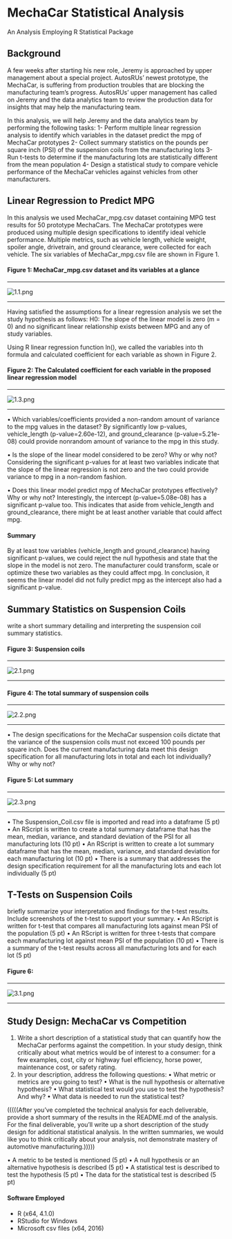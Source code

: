 # MechaCar Statistical Analysis
An Analysis Employing R Statistical Package

## Background
A few weeks after starting his new role, Jeremy is approached by upper management about a special project. AutosRUs’ newest prototype, the MechaCar, is suffering from production troubles that are blocking the manufacturing team’s progress. AutosRUs’ upper management has called on Jeremy and the data analytics team to review the production data for insights that may help the manufacturing team.

In this analysis, we will help Jeremy and the data analytics team by performing the following tasks:
  1-	Perform multiple linear regression analysis to identify which variables in the dataset predict the mpg of MechaCar prototypes
  2-	Collect summary statistics on the pounds per square inch (PSI) of the suspension coils from the manufacturing lots
  3-	Run t-tests to determine if the manufacturing lots are statistically different from the mean population
  4-	Design a statistical study to compare vehicle performance of the MechaCar vehicles against vehicles from other manufacturers. 

 
## Linear Regression to Predict MPG
In this analysis we used MechaCar_mpg.csv dataset containing MPG test results for 50 prototype MechaCars. The MechaCar prototypes were produced using multiple design specifications to identify ideal vehicle performance. Multiple metrics, such as vehicle length, vehicle weight, spoiler angle, drivetrain, and ground clearance, were collected for each vehicle. The six variables of MechaCar_mpg.csv file are shown in Figure 1.

#### Figure 1: MechaCar_mpg.csv dataset and its variables at a glance

------------------------------
![1.1.png](https://github.com/BHashemi2021/MechaCar_Statistical_Analysis/blob/main/Resources/images/1.1.png)

------------------------------
Having satisfied the assumptions for a linear regression analysis we set the study hypothesis as follows:
H0: The slope of the linear model is zero (m = 0) and no significant linear relationship exists between MPG and any of study variables.

Using R linear regression function ln(), we called the variables into th formula and calculated coefficient for each variable as shown in Figure 2.

#### Figure 2: The Calculated coefficient for each variable in the proposed linear regression model

------------------------------
![1.3.png](https://github.com/BHashemi2021/MechaCar_Statistical_Analysis/blob/main/Resources/images/1.3.png)

------------------------------

•	Which variables/coefficients provided a non-random amount of variance to the mpg values in the dataset?
    By significantly low p-values, vehicle_length (p-value=2.60e-12), and ground_clearance (p-value=5.21e-08) could provide nonrandom amount of variance to the mpg in this study.

• Is the slope of the linear model considered to be zero? Why or why not?
    Considering the significant p-values for at least two variables indicate that the slope of the linear regression is not zero and the two could provide variance to mpg in a non-random fashion.

• Does this linear model predict mpg of MechaCar prototypes effectively? Why or why not?
    Interestingly, the intercept (p-value=5.08e-08) has a significant p-value too. This indicates that aside from vehicle_length and ground_clearance, there might be at least another variable that could affect mpg. 

#### Summary
By at least tow variables (vehicle_length and ground_clearance) having significant p-values, we could reject the null hypothesis and state that the slope in the model is not zero. The manufacturer could transform, scale or optimize these two variables as they could affect mpg. In conclusion, it seems the linear model did not fully predict mpg as the intercept also had a significant p-value.


## Summary Statistics on Suspension Coils 
write a short summary detailing and interpreting the suspension coil summary statistics.


#### Figure 3: Suspension coils

------------------------------
![2.1.png](https://github.com/BHashemi2021/MechaCar_Statistical_Analysis/blob/main/Resources/images/2.1.png)

------------------------------



#### Figure 4: The total summary of suspension coils

------------------------------
![2.2.png](https://github.com/BHashemi2021/MechaCar_Statistical_Analysis/blob/main/Resources/images/2.2.png)

------------------------------



•	The design specifications for the MechaCar suspension coils dictate that the variance of the suspension coils must not exceed 100 pounds per square inch. Does the current manufacturing data meet this design specification for all manufacturing lots in total and each lot individually? Why or why not?


#### Figure 5: Lot summary
------------------------------
![2.3.png](https://github.com/BHashemi2021/MechaCar_Statistical_Analysis/blob/main/Resources/images/2.3.png)

------------------------------

•	The Suspension_Coil.csv file is imported and read into a dataframe (5 pt)
•	An RScript is written to create a total summary dataframe that has the mean, median, variance, and standard deviation of the PSI for all manufacturing lots (10 pt)
•	An RScript is written to create a lot summary dataframe that has the mean, median, variance, and standard deviation for each manufacturing lot (10 pt)
•	There is a summary that addresses the design specification requirement for all the manufacturing lots and each lot individually (5 pt)



## T-Tests on Suspension Coils
briefly summarize your interpretation and findings for the t-test results. Include screenshots of the t-test to support your summary.
•	An RScript is written for t-test that compares all manufacturing lots against mean PSI of the population (5 pt)
•	An RScript is written for three t-tests that compare each manufacturing lot against mean PSI of the population (10 pt)
•	There is a summary of the t-test results across all manufacturing lots and for each lot (5 pt)


#### Figure 6: 
------------------------------
![3.1.png](https://github.com/BHashemi2021/MechaCar_Statistical_Analysis/blob/main/Resources/images/3.1.png)

------------------------------


## Study Design: MechaCar vs Competition
1.	Write a short description of a statistical study that can quantify how the MechaCar performs against the competition. In your study design, think critically about what metrics would be of interest to a consumer: for a few examples, cost, city or highway fuel efficiency, horse power, maintenance cost, or safety rating.
2.	In your description, address the following questions:
•	What metric or metrics are you going to test?
•	What is the null hypothesis or alternative hypothesis?
•	What statistical test would you use to test the hypothesis? And why?
•	What data is needed to run the statistical test?


(((((After you’ve completed the technical analysis for each deliverable, provide a short summary of the results in the README.md of the analysis. For the final deliverable, you’ll write up a short description of the study design for additional statistical analysis. In the written summaries, we would like you to think critically about your analysis, not demonstrate mastery of automotive manufacturing.)))))


•	A metric to be tested is mentioned (5 pt)
•	A null hypothesis or an alternative hypothesis is described (5 pt)
•	A statistical test is described to test the hypothesis (5 pt)
•	The data for the statistical test is described (5 pt)


#### Software Employed
  * R (x64, 4.1.0)
  * RStudio for Windows 
  * Microsoft csv files (x64, 2016)
 
  
  
